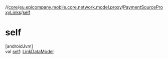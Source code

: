 //[core](../../../index.md)/[eu.epicompany.mobile.core.network.model.proxy](../index.md)/[PaymentSourceProxyLinks](index.md)/[self](self.md)

# self

[androidJvm]\
val [self](self.md): [LinkDataModel](../../eu.epicompany.mobile.core.network.hypermedia/-link-data-model/index.md)
